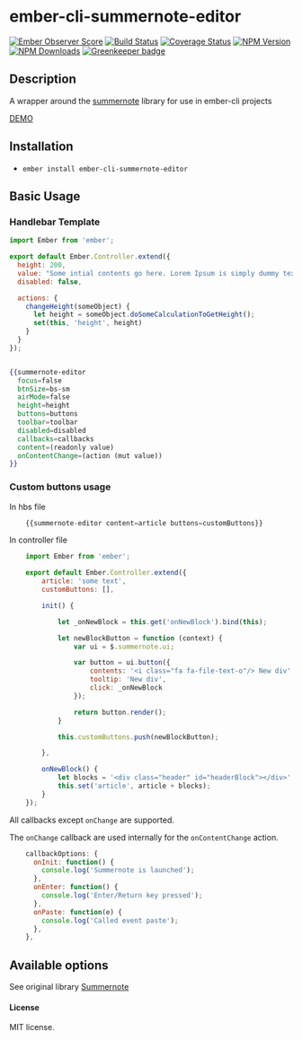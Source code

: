 # ember-cli-summernote-editor

[![Ember Observer Score](http://emberobserver.com/badges/ember-cli-summernote-editor.svg)](http://emberobserver.com/addons/ember-cli-summernote-editor)
[![Build Status](https://travis-ci.org/devotox/ember-cli-summernote-editor.svg)](http://travis-ci.org/devotox/ember-cli-summernote-editor)
[![Coverage Status](https://coveralls.io/repos/github/devotox/mber-cli-summernote-editor/badge.svg)](https://coveralls.io/github/devotox/mber-cli-summernote-editor)
[![NPM Version](https://badge.fury.io/js/ember-cli-summernote-editor.svg)](http://badge.fury.io/js/ember-cli-summernote-editor)
[![NPM Downloads](https://img.shields.io/npm/dm/ember-cli-summernote-editor.svg)](https://www.npmjs.org/package/ember-cli-summernote-editor)
[![Greenkeeper badge](https://badges.greenkeeper.io/devotox/ember-cli-summernote-editor.svg)](https://greenkeeper.io/)


## Description
A wrapper around the [summernote](https://github.com/summernote/summernote) library for use in ember-cli projects

[DEMO](http://devotox.github.io/ember-cli-summernote-editor)

## Installation
* `ember install ember-cli-summernote-editor`

## Basic Usage

### Handlebar Template

```javascript
import Ember from 'ember';

export default Ember.Controller.extend({
  height: 200,
  value: "Some intial contents go here. Lorem Ipsum is simply dummy text of the printing.",
  disabled: false,

  actions: {
    changeHeight(someObject) {
      let height = someObject.doSomeCalculationToGetHeight();
      set(this, 'height', height)
    }
  }
});
```

```handlebars

{{summernote-editor
  focus=false
  btnSize=bs-sm
  airMode=false
  height=height
  buttons=buttons
  toolbar=toolbar
  disabled=disabled
  callbacks=callbacks
  content=(readonly value)
  onContentChange=(action (mut value))
}}
```

### Custom buttons usage ###

In hbs file
```javascript
    {{summernote-editor content=article buttons=customButtons}}
```

In controller file
```javascript
    import Ember from 'ember';

    export default Ember.Controller.extend({
        article: 'some text',
        customButtons: [],

        init() {

            let _onNewBlock = this.get('onNewBlock').bind(this);

            let newBlockButton = function (context) {
                var ui = $.summernote.ui;

                var button = ui.button({
                    contents: '<i class="fa fa-file-text-o"/> New div',
                    tooltip: 'New div',
                    click: _onNewBlock
                });

                return button.render();
            }

            this.customButtons.push(newBlockButton);

        },

        onNewBlock() {
            let blocks = '<div class="header" id="headerBlock"></div>';
            this.set('article', article + blocks);
        }
    });
```

All callbacks except `onChange` are supported.

The `onChange` callback are used internally for the `onContentChange` action.

```javascript
    callbackOptions: {
      onInit: function() {
        console.log('Summernote is launched');
      },
      onEnter: function() {
        console.log('Enter/Return key pressed');
      },
      onPaste: function(e) {
        console.log('Called event paste');
      },
    },
```

## Available options
See original library [Summernote](https://github.com/summernote/summernote)

#### License
MIT license.
